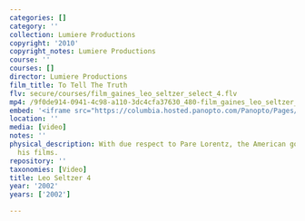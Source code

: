 ```yaml
---
categories: []
category: ''
collection: Lumiere Productions
copyright: '2010'
copyright_notes: Lumiere Productions
course: ''
courses: []
director: Lumiere Productions
film_title: To Tell The Truth
flv: secure/courses/film_gaines_leo_seltzer_select_4.flv
mp4: /9f0de914-0941-4c98-a110-3dc4cfa37630_480-film_gaines_leo_seltzer_select_4.mp4
embed: '<iframe src="https://columbia.hosted.panopto.com/Panopto/Pages/Embed.aspx?id=0e79620a-641f-48e5-9402-a95f01035d6a&v=1" width="720" height="405" style="padding: 0px; border: 1px solid #464646;" frameborder="0" allowfullscreen allow="autoplay"></iframe>'
location: ''
media: [video]
notes: ''
physical_description: With due respect to Pare Lorentz, the American government 'made'
  his films.
repository: ''
taxonomies: [Video]
title: Leo Seltzer 4
year: '2002'
years: ['2002']

---
```

